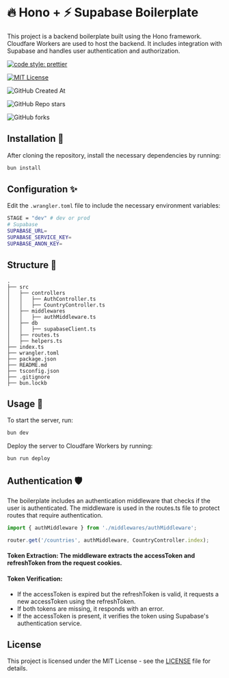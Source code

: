 # 🔥 Hono + ⚡️ Supabase Boilerplate

This project is a backend boilerplate built using the Hono framework. Cloudfare Workers are used to host the backend. It includes integration with Supabase and handles user authentication and authorization.

<p align="center">

[![code style: prettier](https://img.shields.io/badge/code_style-prettier-ff69b4.svg)](https://github.com/prettier/prettier)

[![MIT License](https://img.shields.io/badge/License-MIT-green.svg)](https://github.com/goktugcy/hono-boilerplate/blob/main/LICENSE)

![GitHub Created At](https://img.shields.io/github/created-at/goktugcy/hono-boilerplate)

![GitHub Repo stars](https://img.shields.io/github/stars/goktugcy/hono-boilerplate?style=flat)

![GitHub forks](https://img.shields.io/github/forks/goktugcy/hono-boilerplate?style=flat)

</p>

## Installation 🚀

After cloning the repository, install the necessary dependencies by running:

```sh
bun install
```

## Configuration ✨

Edit the `.wrangler.toml` file to include the necessary environment variables:

```sh
STAGE = "dev" # dev or prod
# Supabase
SUPABASE_URL=
SUPABASE_SERVICE_KEY=
SUPABASE_ANON_KEY=

```

## Structure 🎄

```
.
├── src
│   ├── controllers
│   │   ├── AuthController.ts
│   │   ├── CountryController.ts
│   ├── middlewares
│   │   ├── authMiddleware.ts
│   ├── db
│   │   ├── supabaseClient.ts
│   ├── routes.ts
│   ├── helpers.ts
├── index.ts
├── wrangler.toml
├── package.json
├── README.md
├── tsconfig.json
├── .gitignore
├── bun.lockb

```

## Usage 🍻

To start the server, run:

```sh
bun dev
```

Deploy the server to Cloudfare Workers by running:

```sh
bun run deploy
```

## Authentication 🛡 
 
The boilerplate includes an authentication middleware that checks if the user is authenticated. The middleware is used in the routes.ts file to protect routes that require authentication.

```ts
import { authMiddleware } from './middlewares/authMiddleware';

router.get('/countries', authMiddleware, CountryController.index);
```
#### Token Extraction: The middleware extracts the accessToken and refreshToken from the request cookies.

#### Token Verification: 
* If the accessToken is expired but the refreshToken is valid, it requests a new accessToken using the refreshToken.
* If both tokens are missing, it responds with an error.
* If the accessToken is present, it verifies the token using Supabase's authentication service.

## License

This project is licensed under the MIT License - see the [LICENSE](LICENSE) file for details.
